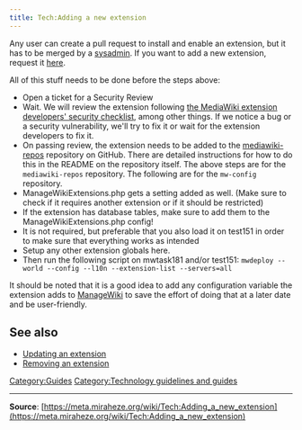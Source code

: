 ```yaml
---
title: Tech:Adding a new extension
---
```


Any user can create a pull request to install and enable an extension, but it has to be merged by a [sysadmin](https://meta.miraheze.org/wiki/Special:MyLanguage/System_administrators). If you want to add a new extension, request it [here](https://meta.miraheze.org/wiki/Special:MyLanguage/Request_features).

All of this stuff needs to be done before the steps above:

* Open a ticket for a Security Review
* Wait. We will review the extension following [the MediaWiki extension developers' security checklist](https://meta.miraheze.org/wiki/mw:Security_for_developers), among other things. If we notice a bug or a security vulnerability, we'll try to fix it or wait for the extension developers to fix it.
* On passing review, the extension needs to be added to the [mediawiki-repos](https://github.com/miraheze/mediawiki-repos) repository on GitHub. There are detailed instructions for how to do this in the README on the repository itself.
The above steps are for the `mediawiki-repos` repository. The following are for the `mw-config` repository.
* ManageWikiExtensions.php gets a setting added as well. (Make sure to check if it requires another extension or if it should be restricted)
* If the extension has database tables, make sure to add them to the ManageWikiExtensions.php config!
* It is not required, but preferable that you also load it on test151 in order to make sure that everything works as intended
* Setup any other extension globals here.
* Then run the following script on mwtask181 and/or test151: `mwdeploy --world --config --l10n --extension-list --servers=all`

It should be noted that it is a good idea to add any configuration variable the extension adds to [ManageWiki](https://meta.miraheze.org/wiki/ManageWiki) to save the effort of doing that at a later date and be user-friendly.

## See also 

* [Updating an extension](https://meta.miraheze.org/wiki/Tech:Updating_an_extension)
* [Removing an extension](/tech-docs/techremoving_an_extension)

[Category:Guides](https://meta.miraheze.org/wiki/Category:Guides)
[Category:Technology guidelines and guides](https://meta.miraheze.org/wiki/Category:Technology_guidelines_and_guides)

----
**Source**: [https://meta.miraheze.org/wiki/Tech:Adding_a_new_extension](https://meta.miraheze.org/wiki/Tech:Adding_a_new_extension)